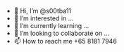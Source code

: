 - 👋 Hi, I’m @s00tba11
- 👀 I’m interested in ...
- 🌱 I’m currently learning ...
- 💞️ I’m looking to collaborate on ...
- 📫 How to reach me +65 8181 7946

<!---
s00tba11/s00tba11 is a ✨ special ✨ repository because its `README.md` (this file) appears on your GitHub profile.
You can click the Preview link to take a look at your changes.
--->
